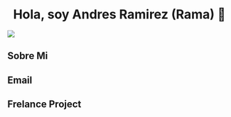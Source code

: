 <div align="center">
<h1 align="center">Hola, soy Andres Ramirez (Rama)</a> 👋</h1>
</div>
<img src="https://i.imgur.com/iF6PLql.png">


<!--
**ramadrez/ramadrez** is a ✨ _special_ ✨ repository because its `README.md` (this file) appears on your GitHub profile.

Here are some ideas to get you started:

- 🔭 I’m currently working on ...
- 🌱 I’m currently learning ...
- 👯 I’m looking to collaborate on ...
- 🤔 I’m looking for help with ...
- 💬 Ask me about ...
- 📫 How to reach me: ...
- 😄 Pronouns: ...
- ⚡ Fun fact: ...
-->

## Sobre Mi
## Email
## Frelance Project
